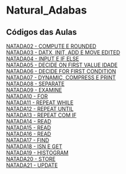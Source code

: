 # Natural_Adabas

## Códigos das Aulas

[NATADA02 - COMPUTE E ROUNDED](https://github.com/LobatoCode/Natural_Adabas/blob/main/NATADA02.NSP)<br>
[NATADA03 - DATX, INIT, ADD E MOVE EDITED](https://github.com/LobatoCode/Natural_Adabas/blob/main/NATADA03.NSP)<br>
[NATADA04 - INPUT E IF ELSE](https://github.com/LobatoCode/Natural_Adabas/blob/main/NATADA04.NSP)<br>
[NATADA05 - DECIDE ON FIRST VALUE IDADE](https://github.com/LobatoCode/Natural_Adabas/blob/main/NATADA5.NSP)<br>
[NATADA06 - DECIDE FOR FIRST CONDITION](https://github.com/LobatoCode/Natural_Adabas/blob/main/NATADA06.NSP)<br>
[NATADA07 - DYNAMIC, COMPRESS E PRINT](https://github.com/LobatoCode/Natural_Adabas/blob/main/NATADA07.NSP)<br>
[NATADA08 - SEPARATE](https://github.com/LobatoCode/Natural_Adabas/blob/main/NATADA08.NSP)<br>
[NATADA09 - EXAMINE](https://github.com/LobatoCode/Natural_Adabas/blob/main/NATADA09.NSP)<br>
[NATADA10 - FOR](https://github.com/LobatoCode/Natural_Adabas/blob/main/NATADA10.NSP)<br>
[NATADA11 - REPEAT WHILE](https://github.com/LobatoCode/Natural_Adabas/blob/main/NATADA11.NSP)<br>
[NATADA12 - REPEAT UNTIL](https://github.com/LobatoCode/Natural_Adabas/blob/main/NATADA12.NSP)<br>
[NATADA13 - REPEAT COM IF](https://github.com/LobatoCode/Natural_Adabas/blob/main/NATADA13.NSP)<br>
[NATADA14 - READ](https://github.com/LobatoCode/Natural_Adabas/blob/main/NATADA14.NSP)<br>
[NATADA15 - READ](https://github.com/LobatoCode/Natural_Adabas/blob/main/NATADA15.NSP)<br>
[NATADA16 - READ](https://github.com/LobatoCode/Natural_Adabas/blob/main/NATADA16.NSP)<br>
[NATADA17 - FIND](https://github.com/LobatoCode/Natural_Adabas/blob/main/NATADA17.NSP)<br>
[NATADA18 - ISN E GET](https://github.com/LobatoCode/Natural_Adabas/blob/main/NATADA18.NSP)<br>
[NATADA19 - HISTOGRAM](https://github.com/LobatoCode/Natural_Adabas/blob/main/NATADA19.NSP)<br>
[NATADA20 - STORE](https://github.com/LobatoCode/Natural_Adabas/blob/main/NATADA20.NSP)<br>
[NATADA21 - UPDATE](https://github.com/LobatoCode/Natural_Adabas/blob/main/NATADA21.NSP)
